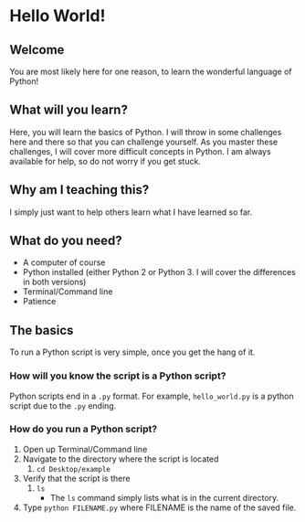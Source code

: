 # Hello World!

## Welcome
You are most likely here for one reason, to learn the wonderful language of Python!

## What will you learn?
Here, you will learn the basics of Python. I will throw in some challenges here and there so that you can challenge yourself. As you master these challenges, I will cover more difficult concepts in Python. I am always available for help, so do not worry if you get stuck.

## Why am I teaching this?
I simply just want to help others learn what I have learned so far.

## What do you need?
* A computer of course
* Python installed (either Python 2 or Python 3. I will cover the differences in both versions)
* Terminal/Command line
* Patience

## The basics
To run a Python script is very simple, once you get the hang of it.

### How will you know the script is a Python script?
Python scripts end in a ```.py``` format. For example, ```hello_world.py``` is a python script due to the ```.py``` ending.

### How do you run a Python script?
1. Open up Terminal/Command line
2. Navigate to the directory where the script is located
	1. ```cd Desktop/example```
3. Verify that the script is there
	1. ```ls```
		* The ```ls``` command simply lists what is in the current directory.
4. Type ```python FILENAME.py``` where FILENAME is the name of the saved file.
